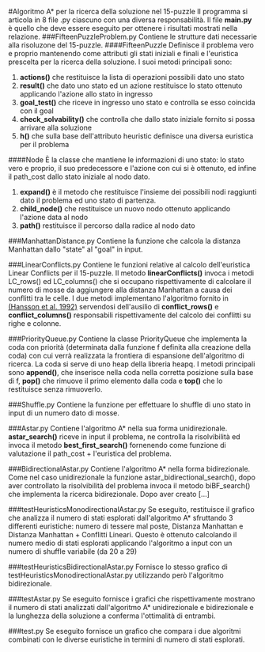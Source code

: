 #Algoritmo A* per la ricerca della soluzione nel 15-puzzle
Il programma si articola in 8 file .py ciascuno con una diversa responsabilità. Il file **main.py** 
è quello che deve essere eseguito per ottenere i risultati mostrati nella relazione.
###FifteenPuzzleProblem.py
Contiene le strutture dati necessarie alla risoluzone del 15-puzzle.
####FifteenPuzzle
Definisce il problema vero e proprio mantenendo come attributi 
gli stati iniziali e finali e l'euristica prescelta per la ricerca della
soluzione. I suoi metodi principali sono:
1. **actions()** che restituisce la lista di operazioni possibili dato uno stato
2. **result()** che dato uno stato ed un azione restituisce lo stato ottenuto applicando 
l'azione allo stato in ingresso
3. **goal_test()** che riceve in ingresso uno stato e controlla se esso coincida con il goal
4. **check_solvability()** che controlla che dallo stato iniziale fornito si possa arrivare
alla soluzione
5. **h()** che sulla base dell'attributo heuristic definisce una diversa euristica per il problema

####Node
È la classe che mantiene le informazioni di uno stato: lo stato vero e proprio, il suo predecessore
e l'azione con cui si è ottenuto, ed infine il path_cost dallo stato iniziale al nodo dato.
1. **expand()** è il metodo che restituisce l'insieme dei possibili nodi raggiunti dato il problema
ed uno stato di partenza.
2. **child_node()** che restituisce un nuovo nodo ottenuto applicando l'azione data al nodo 
3. **path()** restituisce il percorso dalla radice al nodo dato

###ManhattanDistance.py
Contiene la funzione che calcola la distanza Manhattan dallo "state" al "goal" in input.

###LinearConflicts.py
Contiene le funzioni relative al calcolo dell'euristica Linear Conflicts per il 15-puzzle.
Il metodo **linearConflicts()** invoca i metodi LC_rows() ed LC_columns() che si occupano rispettivamente
di calcolare il numero di mosse da aggiungere alla distanza Manhattan a causa dei conflitti tra le celle.
I due metodi implementano l'algoritmo fornito in [(Hansson et al. 1992)](https://www.cse.sc.edu/~mgv/csce580sp15/gradPres/HanssonMayerYung1992.pdf)
servendosi dell'ausilio di **conflict_rows()** e **conflict_columns()** responsabili rispettivamente del calcolo
dei conflitti su righe e colonne.

###PriorityQueue.py
Contiene la classe PriorityQueue che implementa la coda con priorità (determinata dalla funzione f definita alla creazione della coda)
con cui verrà realizzata la frontiera di espansione dell'algoritmo di ricerca. La coda si serve di uno heap della libreria
heapq. I metodi principali sono **append()**, che inserisce nella coda nella corretta posizione sulla base di f, **pop()** 
che rimuove il primo elemento dalla coda e **top()** che lo restituisce senza rimuoverlo.

###Shuffle.py
Contiene la funzione per effettuare lo shuffle di uno stato in input di un numero dato di mosse.

###Astar.py
Contiene l'algoritmo A* nella sua forma unidirezionale. **astar_search()** riceve in input il 
problema, ne controlla la risolvibilità ed invoca il metodo **best_first_search()** fornenendo come
funzione di valutazione il path_cost + l'euristica del problema.

###BidirectionalAstar.py
Contiene l'algoritmo A* nella forma bidirezionale.
Come nel caso unidirezionale la funzione astar_bidirectional_search(), dopo aver controllato la risolvibilità
del problema invoca il metodo biBF_search() che implementa la ricerca bidirezionale. Dopo aver creato [...]

###testHeuristicsMonodirectionalAstar.py
Se eseguito, restituisce il grafico che analizza il numero di stati esplorati dall'algoritmo A* sfruttando 3 
differenti euristiche: numero di tessere mal poste, Distanza Manhattan e Distanza Manhattan + Conflitti Lineari.
Questo è ottenuto calcolando il numero medio di stati esplorati applicando l'algoritmo a input con un numero di shuffle 
variabile (da 20 a 29)

###testHeuristicsBidirectionalAstar.py
Fornisce lo stesso grafico di testHeuristicsMonodirectionalAstar.py utilizzando però l'algoritmo bidirezionale.

###testAstar.py
Se eseguito fornisce i grafici che rispettivamente mostrano il numero di stati analizzati dall'algoritmo A* unidirezionale
e bidirezionale e la lunghezza della soluzione a conferma l'ottimalità di entrambi.

###test.py
Se eseguito fornisce un grafico che compara i due algoritmi combinati con le diverse euristiche in termini di numero di
stati esplorati.
